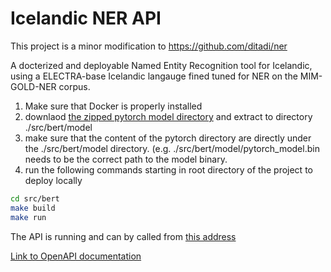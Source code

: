 # Icelandic NER API 

This project is a minor modification to https://github.com/ditadi/ner

A docterized and deployable Named Entity Recognition tool for Icelandic, using a ELECTRA-base Icelandic langauge fined tuned for NER on the MIM-GOLD-NER corpus. 


1) Make sure that Docker is properly installed
2) downlaod [the zipped pytorch model directory](https://drive.google.com/file/d/1ymquVvgU1b5sDZRimVRZtEQ1-hAMlz_H/view?usp=sharing) and extract to directory ./src/bert/model
3) make sure that the content of the pytorch directory are directly under the ./src/bert/model directory. (e.g. ./src/bert/model/pytorch_model.bin needs to be the correct path to the model binary. 
4) run the following commands starting in root directory of the project to deploy locally

```bash
cd src/bert
make build
make run
```

The API is running and can by called from [this address](https://electra-ner-icelandic-gwafmrdfha-ez.a.run.app/)

[Link to OpenAPI documentation](https://app.swaggerhub.com/apis/asmundur10/icelandic-ner-electra/1.0.0)

